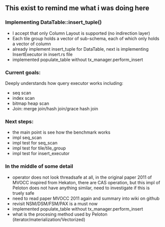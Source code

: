 ## This exist to remind me what i was doing here

### Implementing DataTable::insert_tuple()

- I accept that only Column Layout is supported (no indirection layer)
- Each tile group holds a vector of sub-schema, each of which only holds
  a vector of column
- already implement insert_tuple for DataTable, next is implementing
  InsertExecutor in insert.rs file
- implemented populate_table without tx_manager.perform_insert
### Current goals:
Deeply understands how query executor works including:
- seq scan
- index scan
- bitmap heap scan
- Join: merge join/hash join/grace hash join 


### Next steps:
- the main point is see how the benchmark works
- impl seq_scan
- impl test for seq_scan
- impl test for tile/tile_group
- impl test for insert_executor

### In the middle of some detail
- operator does not look threadsafe at all, in the original paper 2011
  of MVOCC inspired from Hekaton, there are CAS operation, but this impl
  of Peloton does not have anything similar, need to investigate if this
  is truely safe
- need to read paper MVOCC 2011 again and summary into wiki on github
- revisit NSM/DSM/FSM/PAX is a must now
- implemented populate_table without tx_manager.perform_insert
- what is the procesing method used by Peloton (iterator/materialization/Vectorized)


